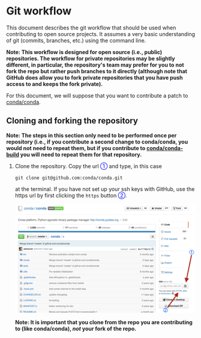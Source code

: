 # Git workflow

This document describes the git workflow that should be used when contributing
to open source projects. It assumes a very basic understanding of git
(commits, branches, etc.) using the command line.

**Note: This workflow is designed for open source (i.e., public)
repositories. The workflow for private repositories may be slightly different,
in particular, the repository's team may prefer for you to not fork the repo
but rather push branches to it directly (although note that GitHub does allow
you to fork private repositories that you have push access to and keeps the
fork private).**

For this document, we will suppose that you want to contribute a patch to
[conda/conda](https://github.com/conda/conda).

## Cloning and forking the repository

**Note: The steps in this section only need to be performed once per
repository (i.e., if you contribute a second change to conda/conda, you would
not need to repeat them, but if you contribute to
[conda/conda-build](https://github.com/conda/conda-build) you will need to
repeat them for that repository.**

1. Clone the repository. Copy the url <font color="blue">①</font> and type, in this case

   ```
   git clone git@github.com:conda/conda.git
   ```

   at the terminal. If you have not set up your ssh keys with GitHub, use the
   https url by first clicking the `https` button <font color="blue">②</font>.

   ![clone.png](clone.png)

   **Note: It is important that you clone from the repo you are contributing
   to (like conda/conda), *not* your fork of the repo.**
